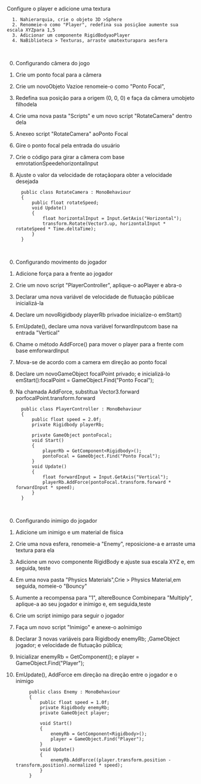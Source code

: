 Configure o player e adicione uma textura

      1. Nahierarquia, crie o objeto 3D >Sphere 
      2. Renomeie-o como "Player", redefina sua posiçãoe aumente sua escala XYZpara 1,5
      3. Adicionar um componente RigidBodyaoPlayer 
      4. NaBiblioteca > Texturas, arraste umatexturapara aesfera
<br>

0. Configurando câmera do jogo
0. Crie um ponto focal para a câmera
1. Crie um novoObjeto Vazioe renomeie-o como "Ponto Focal",
2. Redefina sua posição para a origem (0, 0, 0) e faça da câmera umobjeto filhodela
3. Crie uma nova pasta "Scripts" e um novo script "RotateCamera" dentro dela
4. Anexeo script "RotateCamera" aoPonto Focal


0. Gire o ponto focal pela entrada do usuário
1. Crie o código para girar a câmera com base emrotationSpeedehorizontalInput
2. Ajuste o valor da velocidade de rotaçãopara obter a velocidade desejada

         public class RotateCamera : MonoBehaviour
         {
             public float rotateSpeed;
             void Update()
             {
                 float horizontalInput = Input.GetAxis("Horizontal");
                 transform.Rotate(Vector3.up, horizontalInput * rotateSpeed * Time.deltaTime);
             }
         }
<br>

0. Configurando movimento do jogador 
0. Adicione força para a frente ao jogador
1. Crie um novo script "PlayerController", aplique-o aoPlayer e abra-o
2. Declarar uma nova variável de velocidade de flutuação públicae inicializá-la
3. Declare um novoRigidbody playerRb privadoe inicialize-o emStart()
4. EmUpdate(), declare uma nova variável forwardInputcom base na entrada "Vertical"
5. Chame o método AddForce() para mover o player para a frente com base emforwardInput

0. Mova-se de acordo com a camera em direção ao ponto focal
1. Declare um novoGameObject focalPoint privado; e inicializá-lo emStart():focalPoint = GameObject.Find("Ponto Focal");
2. Na chamada AddForce, substitua Vector3.forward porfocalPoint.transform.forward


         public class PlayerController : MonoBehaviour
         {
             public float speed = 2.0f;
             private Rigidbody playerRb;

             private GameObject pontoFocal;
             void Start()
             {
                 playerRb = GetComponent<Rigidbody>();
                 pontoFocal = GameObject.Find("Ponto Focal");
             }
             void Update()
             {
                 float forwardInput = Input.GetAxis("Vertical");
                 playerRb.AddForce(pontoFocal.transform.forward * forwardInput * speed);
             }
         }

<br>

0. Configurando inimigo do jogador
0. Adicione um inimigo e um material de física
1. Crie uma nova esfera, renomeie-a "Enemy", reposicione-a e arraste uma textura para ela
2. Adicione um novo componente RigidBody e ajuste sua escala XYZ e, em seguida, teste
3. Em uma nova pasta "Physics Materials",Crie > Physics Material,em seguida, nomeie-o "Bouncy"
4. Aumente a recompensa para "1", altereBounce Combinepara "Multiply", aplique-a ao seu jogador e inimigo e, em seguida,teste 


0. Crie um script inimigo para seguir o jogador
1. Faça um novo script "Inimigo" e anexe-o aoInimigo
2. Declarar 3 novas variáveis para Rigidbody enemyRb; ,GameObject jogador; e velocidade de flutuação pública;
3. Inicializar enemyRb = GetComponent<Rigidbody>(); e player = GameObject.Find("Player");
4. EmUpdate(), AddForce em direção na direção entre o jogador e o inimigo
   
   
   
            public class Enemy : MonoBehaviour
            {
                public float speed = 1.0f;
                private Rigidbody enemyRb;
                private GameObject player;

                void Start()
                {
                    enemyRb = GetComponent<Rigidbody>();
                    player = GameObject.Find("Player");
                }
                void Update()
                {
                    enemyRb.AddForce((player.transform.position - transform.position).normalized * speed);
                }
            }

